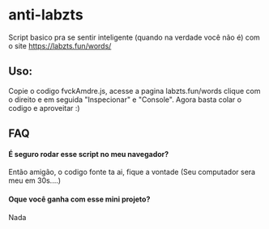 # anti-labzts

Script basico pra se sentir inteligente (quando na verdade você não é) com o site https://labzts.fun/words/


## Uso:

Copie o codigo fvckAmdre.js, acesse a pagina labzts.fun/words clique com o direito e em seguida "Inspecionar" e "Console". Agora basta colar o codigo e aproveitar :) 


## FAQ

#### É seguro rodar esse script no meu navegador?
Então amigão, o codigo fonte ta ai, fique a vontade (Seu computador sera meu em 30s....)

#### Oque você ganha com esse mini projeto?
Nada

